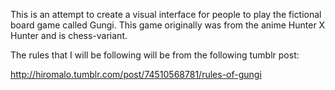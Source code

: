 This is an attempt to create a visual interface for people to play the fictional board game called Gungi. This game originally was from the anime Hunter X Hunter and is chess-variant.

The rules that I will be following will be from the following tumblr post:

http://hiromalo.tumblr.com/post/74510568781/rules-of-gungi
